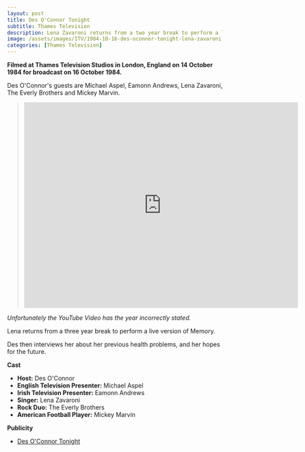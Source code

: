 ```yaml
---
layout: post
title: Des O'Connor Tonight
subtitle: Thames Television
description: Lena Zavaroni returns from a two year break to perform a live version of Memory. Des then interviews her about her previous health problems and her hopes for the future.
image: /assets/images/ITV/1984-10-16-des-oconnor-tonight-lena-zavaroni.jpg
categories: [Thames Television]
---
```


**Filmed at Thames Television Studios in London, England on 14 October 1984 for broadcast on 16 October 1984.**

Des O'Connor's guests are Michael Aspel, Eamonn Andrews, Lena Zavaroni, The Everly Brothers and Mickey Marvin.

> <div class="responsive-video"><iframe width="640px" height="480px" src="https://www.youtube.com/embed/3kTJRbMrazY?rel=0&showinfo=1" frameborder="0" allowfullscreen=""></iframe></div>

<cite>Unfortunately the YouTube Video has the year incorrectly stated.</cite>

Lena returns from a three year break to perform a live version of Memory.

Des then interviews her about her previous health problems, and her hopes for the future.

**Cast**
* **Host:** Des O'Connor
* **English Television Presenter:** Michael Aspel
* **Irish Television Presenter:** Eamonn Andrews
* **Singer:** Lena Zavaroni
* **Rock Duo:** The Everly Brothers
* **American Football Player:** Mickey Marvin

**Publicity**
* [Des O'Connor Tonight](/publicity/1984/10/14/publicity.html)
